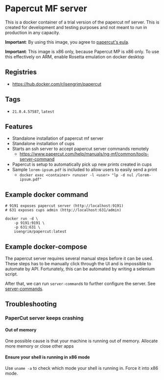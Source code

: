 # Papercut MF server

This is a docker container of a trial version of the papercut mf server. This is created for development and
testing purposes and not meant to run in production in any capacity.

**Important**: By using this image, you agree to [papercut's eula](https://www.papercut.com/help/manuals/ng-mf/common/license/).

**Important**: This image is x86 only, because Papercut MP is x86 only. To use this effectively on ARM, enable 
Rosetta emulation on docker desktop

## Registries

* https://hub.docker.com/r/isengrim/papercut

## Tags

* `21.0.4.57587`, `latest`

## Features

* Standalone installation of papercut mf server
* Standalone installation of cups
* Starts an ssh server to accept papercut server commands remotely
    - https://www.papercut.com/help/manuals/ng-mf/common/tools-server-command
* Papercut is setup to automatically pick up new prints created in cups
* Sample `lorem-ipsum.pdf` is included to allow users to easily send a print
    - `docker exec <container> runuser -l <user> "lp -d nul /lorem-ipsum.pdf"`

## Example docker command

```
# 9191 exposes papercut server (http://localhost:9191)
# 631 exposes cups admin (http://localhost:631/admin)

docker run -d \
    -p 9191:9191 \
    -p 631:631 \
    isengrim/papercut:latest
```

## Example docker-compose

The papercut server requires several manual steps before it can be used. These steps has to be manually
click through the UI and is impossible to automate by API. Fortunately, this can be automated by writing a 
selenium script.

After that, we can run `server-command`s to further configure the server. See [server-commands](https://www.papercut.com/help/manuals/ng-mf/common/tools-server-command/).

## Troubleshooting

### PaperCut server keeps crashing

#### Out of memory

One possible cause is that your machine is running out of memory. Allocate more memory or close other apps

#### Ensure your shell is running in x86 mode

Use `uname -a` to check which mode your shell is running in. Force it into x86 mode.


